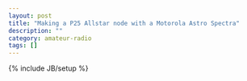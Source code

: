 ```yaml
---
layout: post
title: "Making a P25 Allstar node with a Motorola Astro Spectra"
description: ""
category: amateur-radio
tags: []
---
```

{% include JB/setup %}
